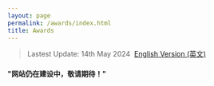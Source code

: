 ```yaml
---
layout: page
permalink: /awards/index.html
title: Awards
---
```


> Lastest Update: 14th May 2024&nbsp;  [English Version (英文)](https://yapengf.com/awards/)

#### "网站仍在建设中，敬请期待！"